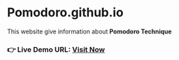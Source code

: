 # Pomodoro.github.io
This website give information about **Pomodoro Technique**   
### **👉 Live Demo URL:** <a href="https://shreyash00007.github.io/Pomodoro.github.io/index.html">**Visit Now** </a>
